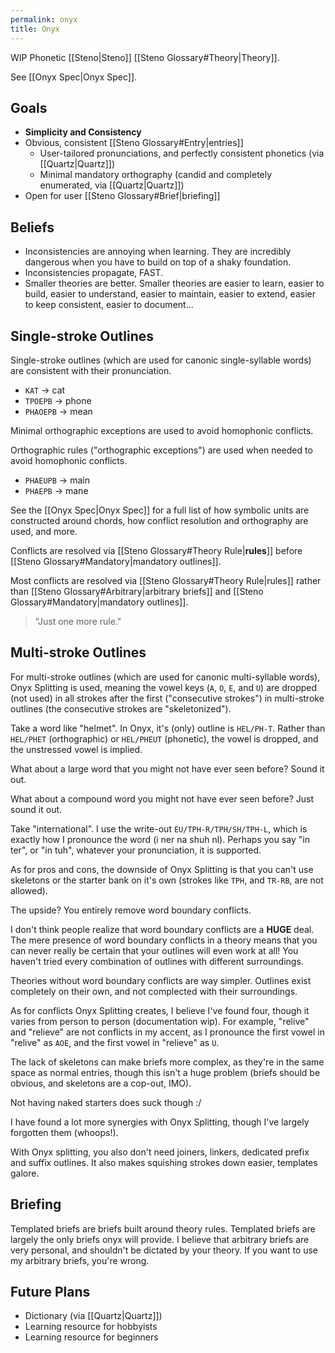 ```yaml
---
permalink: onyx
title: Onyx
---
```


WIP Phonetic [[Steno|Steno]] [[Steno Glossary#Theory|Theory]].

See [[Onyx Spec|Onyx Spec]].

## Goals

- **Simplicity and Consistency**
- Obvious, consistent [[Steno Glossary#Entry|entries]]
  - User-tailored pronunciations, and perfectly consistent phonetics (via [[Quartz|Quartz]])
  - Minimal mandatory orthography (candid and completely enumerated, via [[Quartz|Quartz]])
- Open for user [[Steno Glossary#Brief|briefing]]

## Beliefs

- Inconsistencies are annoying when learning. They are incredibly dangerous when you have to build on top of a shaky foundation.
- Inconsistencies propagate, FAST.
- Smaller theories are better. Smaller theories are easier to learn, easier to build, easier to understand, easier to maintain, easier to extend, easier to keep consistent, easier to document...

## Single-stroke Outlines

Single-stroke outlines (which are used for canonic single-syllable words) are consistent with their pronunciation.

- `KAT` -> cat
- `TPOEPB` -> phone
- `PHAOEPB` -> mean

Minimal orthographic exceptions are used to avoid homophonic conflicts.

Orthographic rules ("orthographic exceptions") are used when needed to avoid homophonic conflicts.

- `PHAEUPB` -> main
- `PHAEPB` -> mane

See the [[Onyx Spec|Onyx Spec]] for a full list of how symbolic units are constructed around chords, how conflict resolution and orthography are used, and more.

Conflicts are resolved via [[Steno Glossary#Theory Rule|**rules**]] before [[Steno Glossary#Mandatory|mandatory outlines]].

Most conflicts are resolved via [[Steno Glossary#Theory Rule|rules]] rather than [[Steno Glossary#Arbitrary|arbitrary briefs]] and [[Steno Glossary#Mandatory|mandatory outlines]].

> "Just one more rule."

## Multi-stroke Outlines

For multi-stroke outlines (which are used for canonic multi-syllable words), Onyx Splitting is used, meaning the vowel keys (`A`, `O`, `E`, and `U`) are dropped (not used) in all strokes after the first ("consecutive strokes") in multi-stroke outlines (the consecutive strokes are "skeletonized").

Take a word like "helmet". In Onyx, it's (only) outline is `HEL/PH-T`. Rather than `HEL/PHET` (orthographic) or `HEL/PHEUT` (phonetic), the vowel is dropped, and the unstressed vowel is implied.

What about a large word that you might not have ever seen before? Sound it out.

What about a compound word you might not have ever seen before? Just sound it out.

Take "international". I use the write-out `EU/TPH-R/TPH/SH/TPH-L`, which is exactly how I pronounce the word (i ner na shuh nl). Perhaps you say "in ter", or "in tuh", whatever your pronunciation, it is supported.

As for pros and cons, the downside of Onyx Splitting is that you can't use skeletons or the starter bank on it's own (strokes like `TPH`, and `TR-RB`, are not allowed).

The upside? You entirely remove word boundary conflicts.

I don't think people realize that word boundary conflicts are a **HUGE** deal. The mere presence of word boundary conflicts in a theory means that you can never really be certain that your outlines will even work at all! You haven't tried every combination of outlines with different surroundings.

Theories without word boundary conflicts are way simpler. Outlines exist completely on their own, and not complected with their surroundings.

As for conflicts Onyx Splitting creates, I believe I've found four, though it varies from person to person (documentation wip). For example, "relive" and "relieve" are not conflicts in my accent, as I pronounce the first vowel in "relive" as `AOE`, and the first vowel in "relieve" as `U`.

The lack of skeletons can make briefs more complex, as they're in the same space as normal entries, though this isn't a huge problem (briefs should be obvious, and skeletons are a cop-out, IMO).

Not having naked starters does suck though :/

I have found a lot more synergies with Onyx Splitting, though I've largely forgotten them (whoops!).

With Onyx splitting, you also don't need joiners, linkers, dedicated prefix and suffix outlines. It also makes squishing strokes down easier, templates galore.

## Briefing

Templated briefs are briefs built around theory rules. Templated briefs are largely the only briefs onyx will provide. I believe that arbitrary briefs are very personal, and shouldn't be dictated by your theory. If you want to use my arbitrary briefs, you're wrong.

## Future Plans

- Dictionary (via [[Quartz|Quartz]])
- Learning resource for hobbyists
- Learning resource for beginners